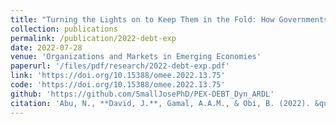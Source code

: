 ```yaml
---
title: "Turning the Lights on to Keep Them in the Fold: How Governments Preempt Secession Attempts"
collection: publications
permalink: /publication/2022-debt-exp
date: 2022-07-28
venue: 'Organizations and Markets in Emerging Economies'
paperurl: '/files/pdf/research/2022-debt-exp.pdf'
link: 'https://doi.org/10.15388/omee.2022.13.75'
code: 'https://doi.org/10.15388/omee.2022.13.75'
github: 'https://github.com/SmallJosePhD/PEX-DEBT_Dyn_ARDL'
citation: 'Abu, N., **David, J.**, Gamal, A.A.M., & Obi, B. (2022). &quot; Is the effect of public debt on public expenditure non-linear? An insight from the bootstrap ARDL approach and dynamic ARDL simulations procedure.&quot; <i>Organizations and Markets in Emerging Economies</i> doi:10.15388/omee.2022.13.75'
---
```

